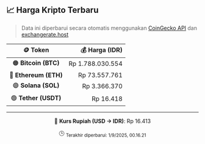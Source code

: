

<!-- HARGA_KRIPTO -->
## 📈 Harga Kripto Terbaru

> Data ini diperbarui secara otomatis menggunakan [CoinGecko API](https://www.coingecko.com/) dan [exchangerate.host](https://exchangerate.host/)

<div align="center">

| 🪙 Token | 💰 Harga (IDR) |
|:------:|---------------:|
| 🟠 **Bitcoin (BTC)**   | Rp 1.788.030.554 |
| 🔵 **Ethereum (ETH)**  | Rp 73.557.761 |
| 🟣 **Solana (SOL)**    | Rp 3.366.370 |
| 🟢 **Tether (USDT)**   | Rp 16.418 |

---

💱 **Kurs Rupiah (USD → IDR)**: Rp 16.413

🕒 <sub>Terakhir diperbarui: 1/9/2025, 00.16.21</sub>

</div>
<!-- /HARGA_KRIPTO -->